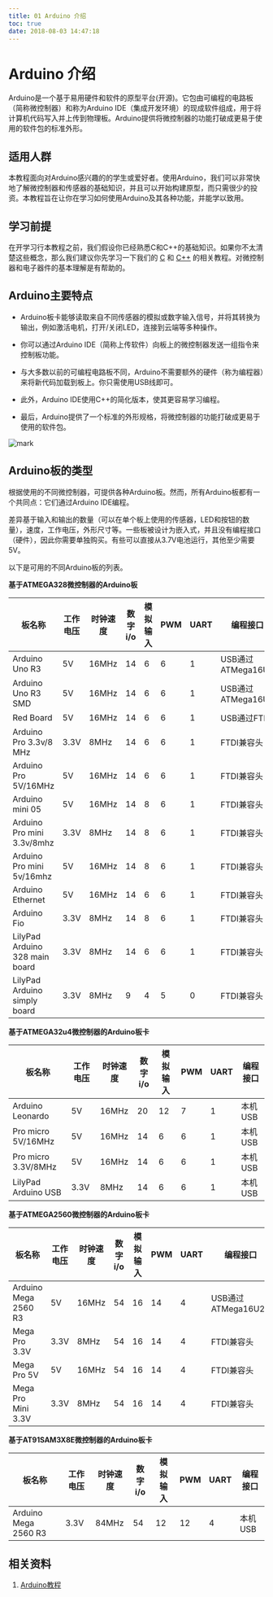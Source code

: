 ```yaml
---
title: 01 Arduino 介绍
toc: true
date: 2018-08-03 14:47:18
---
```

# Arduino 介绍

Arduino是一个基于易用硬件和软件的原型平台(开源)。它包由可编程的电路板（简称微控制器）和称为Arduino IDE（集成开发环境）的现成软件组成，用于将计算机代码写入并上传到物理板。Arduino提供将微控制器的功能打破成更易于使用的软件包的标准外形。


## 适用人群


本教程面向对Arduino感兴趣的的学生或爱好者。使用Arduino，我们可以非常快地了解微控制器和传感器的基础知识，并且可以开始构建原型，而只需很少的投资。本教程旨在让你在学习如何使用Arduino及其各种功能，并能学以致用。


## 学习前提


在开学习行本教程之前，我们假设你已经熟悉C和C++的基础知识。如果你不太清楚这些概念，那么我们建议你先学习一下我们的 [C](https://www.w3cschool.cn/c/) 和 [C++](https://www.w3cschool.cn/cpp/) 的相关教程。对微控制器和电子器件的基本理解是有帮助的。


## Arduino主要特点


* Arduino板卡能够读取来自不同传感器的模拟或数字输入信号，并将其转换为输出，例如激活电机，打开/关闭LED，连接到云端等多种操作。

* 你可以通过Arduino IDE（简称上传软件）向板上的微控制器发送一组指令来控制板功能。

* 与大多数以前的可编程电路板不同，Arduino不需要额外的硬件（称为编程器）来将新代码加载到板上。你只需使用USB线即可。

* 此外，Arduino IDE使用C++的简化版本，使其更容易学习编程。

* 最后，Arduino提供了一个标准的外形规格，将微控制器的功能打破成更易于使用的软件包。



![mark](http://pacdb2bfr.bkt.clouddn.com/blog/image/180803/JjB37j79GB.png?imageslim)


## Arduino板的类型


根据使用的不同微控制器，可提供各种Arduino板。然而，所有Arduino板都有一个共同点：它们通过Arduino IDE编程。

差异基于输入和输出的数量（可以在单个板上使用的传感器，LED和按钮的数量），速度，工作电压，外形尺寸等。一些板被设计为嵌入式，并且没有编程接口（硬件），因此你需要单独购买。有些可以直接从3.7V电池运行，其他至少需要5V。

以下是可用的不同Arduino板的列表。


**基于ATMEGA328微控制器的Arduino板**

| 板名称                         | 工作电压 | 时钟速度 | 数字i/o | 模拟输入 | PWM  | UART | 编程接口          |
| ------------------------------ | -------- | -------- | ------- | -------- | ---- | ---- | ----------------- |
| Arduino Uno R3                 | 5V       | 16MHz    | 14      | 6        | 6    | 1    | USB通过ATMega16U2 |
| Arduino Uno R3 SMD             | 5V       | 16MHz    | 14      | 6        | 6    | 1    | USB通过ATMega16U2 |
| Red Board                      | 5V       | 16MHz    | 14      | 6        | 6    | 1    | USB通过FTDI       |
| Arduino Pro 3.3v/8 MHz         | 3.3V     | 8MHz     | 14      | 6        | 6    | 1    | FTDI兼容头        |
| Arduino Pro 5V/16MHz           | 5V       | 16MHz    | 14      | 6        | 6    | 1    | FTDI兼容头        |
| Arduino mini 05                | 5V       | 16MHz    | 14      | 8        | 6    | 1    | FTDI兼容头        |
| Arduino Pro mini 3.3v/8mhz     | 3.3V     | 8MHz     | 14      | 8        | 6    | 1    | FTDI兼容头        |
| Arduino Pro mini 5v/16mhz      | 5V       | 16MHz    | 14      | 8        | 6    | 1    | FTDI兼容头        |
| Arduino Ethernet               | 5V       | 16MHz    | 14      | 6        | 6    | 1    | FTDI兼容头        |
| Arduino Fio                    | 3.3V     | 8MHz     | 14      | 8        | 6    | 1    | FTDI兼容头        |
| LilyPad Arduino 328 main board | 3.3V     | 8MHz     | 14      | 6        | 6    | 1    | FTDI兼容头        |
| LilyPad Arduino simply board   | 3.3V     | 8MHz     | 9       | 4        | 5    | 0    | FTDI兼容头        |

**基于ATMEGA32u4微控制器的Arduino板卡**

| 板名称              | 工作电压 | 时钟速度 | 数字i/o | 模拟输入 | PWM  | UART | 编程接口 |
| ------------------- | -------- | -------- | ------- | -------- | ---- | ---- | -------- |
| Arduino Leonardo    | 5V       | 16MHz    | 20      | 12       | 7    | 1    | 本机USB  |
| Pro micro 5V/16MHz  | 5V       | 16MHz    | 14      | 6        | 6    | 1    | 本机USB  |
| Pro micro 3.3V/8MHz | 5V       | 16MHz    | 14      | 6        | 6    | 1    | 本机USB  |
| LilyPad Arduino USB | 3.3V     | 8MHz     | 14      | 6        | 6    | 1    | 本机USB  |

**基于ATMEGA2560微控制器的Arduino板卡**

| 板名称               | 工作电压 | 时钟速度 | 数字i/o | 模拟输入 | PWM  | UART | 编程接口           |
| -------------------- | -------- | -------- | ------- | -------- | ---- | ---- | ------------------ |
| Arduino Mega 2560 R3 | 5V       | 16MHz    | 54      | 16       | 14   | 4    | USB通过ATMega16U2B |
| Mega Pro 3.3V        | 3.3V     | 8MHz     | 54      | 16       | 14   | 4    | FTDI兼容头         |
| Mega Pro 5V          | 5V       | 16MHz    | 54      | 16       | 14   | 4    | FTDI兼容头         |
| Mega Pro Mini 3.3V   | 3.3V     | 8MHz     | 54      | 16       | 14   | 4    | FTDI兼容头         |

**基于AT91SAM3X8E微控制器的Arduino板卡**

| 板名称               | 工作电压 | 时钟速度 | 数字i/o | 模拟输入 | PWM  | UART | 编程接口 |
| -------------------- | -------- | -------- | ------- | -------- | ---- | ---- | -------- |
| Arduino Mega 2560 R3 | 3.3V     | 84MHz    | 54      | 12       | 12   | 4    | 本机USB  |





## 相关资料

1. [Arduino教程](https://www.w3cschool.cn/arduino/)
